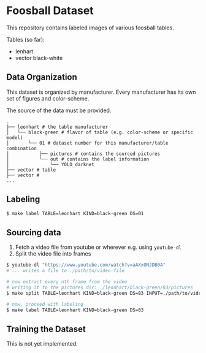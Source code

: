 # Foosball Dataset
This repository contains labeled images of various foosball tables.

Tables (so far):
* lenhart
* vector black-white

## Data Organization
This dataset is organized by manufacturer. Every manufacturer has its own set of figures and color-scheme.

The source of the data must be provided.

```
.
├── leonhart # the table manufacturer
│   └── black-green # flavor of table (e.g. color-scheme or specific model)
│       └── 01 # dataset number for this manufacturer/table combination
│           ├── pictures # contains the sourced pictures
│           └── out # contains the label information
│               └── YOLO_darknet
├── vector # table
├── vector #
...
```
## Labeling

```bash
$ make label TABLE=leonhart KIND=black-green DS=01
```

## Sourcing data

1. Fetch a video file from youtube or wherever e.g. using `youtube-dl`
2. Split the video file into frames

```sh
$ youtube-dl "https://www.youtube.com/watch?v=aAXxONJDB0A"
# ... writes a file to ./path/to/video-file

# now extract every nth frame from the video
# writing it to the pictures dir: ./leonhart/black-green/83/pictures
$ make split TABLE=leonhart KIND=black-green DS=83 INPUT=./path/to/video-file

# now, proceed with labeling
$ make label TABLE=leonhart KIND=black-green DS=83
```


## Training the Dataset
This is not yet implemented.
